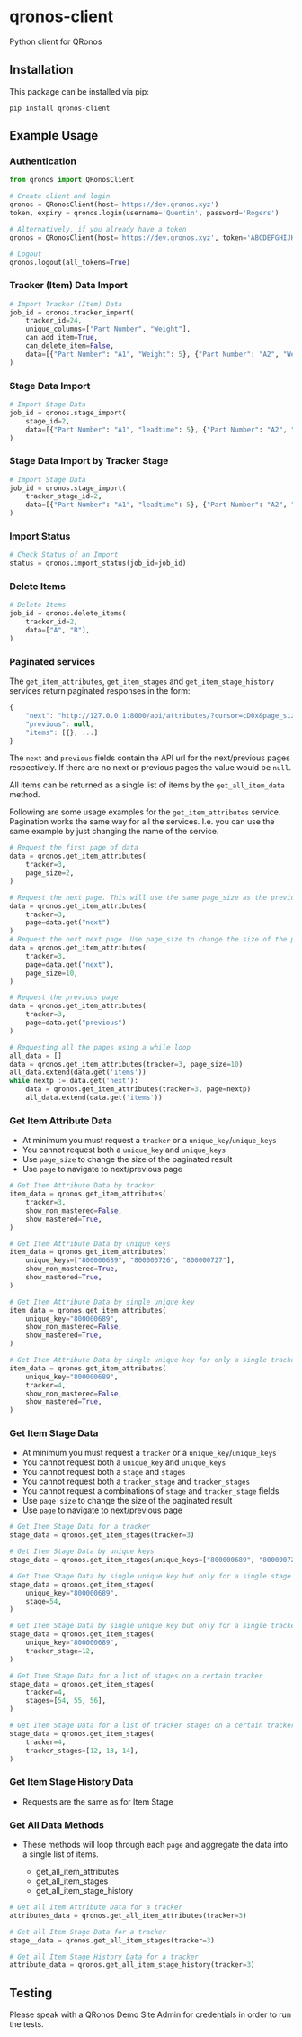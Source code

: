# qronos-client
Python client for QRonos

## Installation

This package can be installed via pip:

```
pip install qronos-client
```

## Example Usage

### Authentication

```python
from qronos import QRonosClient

# Create client and login
qronos = QRonosClient(host='https://dev.qronos.xyz')
token, expiry = qronos.login(username='Quentin', password='Rogers')

# Alternatively, if you already have a token
qronos = QRonosClient(host='https://dev.qronos.xyz', token='ABCDEFGHIJKLMN')

# Logout
qronos.logout(all_tokens=True)
```

### Tracker (Item) Data Import

```python
# Import Tracker (Item) Data
job_id = qronos.tracker_import(
    tracker_id=24,
    unique_columns=["Part Number", "Weight"], 
    can_add_item=True,
    can_delete_item=False,
    data=[{"Part Number": "A1", "Weight": 5}, {"Part Number": "A2", "Weight": 8}],
)
```

### Stage Data Import

```python
# Import Stage Data
job_id = qronos.stage_import(
    stage_id=2,
    data=[{"Part Number": "A1", "leadtime": 5}, {"Part Number": "A2", "actual": "2020-10-26"}],
)
```

### Stage Data Import by Tracker Stage

```python
# Import Stage Data
job_id = qronos.stage_import(
    tracker_stage_id=2,
    data=[{"Part Number": "A1", "leadtime": 5}, {"Part Number": "A2", "actual": "2020-10-26"}],
)
```

### Import Status

```python
# Check Status of an Import
status = qronos.import_status(job_id=job_id)
```

### Delete Items
```python
# Delete Items
job_id = qronos.delete_items(
    tracker_id=2, 
    data=["A", "B"],
)
```

### Paginated services
The `get_item_attributes`, `get_item_stages` and `get_item_stage_history` services return paginated responses in the form:
```javascript
{
    "next": "http://127.0.0.1:8000/api/attributes/?cursor=cD0x&page_size=1",
    "previous": null,
    "items": [{}, ...]
}
```

The `next` and `previous` fields contain the API url for the next/previous pages respectively.
If there are no next or previous pages the value would be `null`.

All items can be returned as a single list of items by the `get_all_item_data` method.

Following are some usage examples for the `get_item_attributes` service. Pagination works the same way for all the services. I.e. you can use the same example by just changing the name of the service.
```python
# Request the first page of data
data = qronos.get_item_attributes(
    tracker=3,
    page_size=2,
)

# Request the next page. This will use the same page_size as the previous request.
data = qronos.get_item_attributes(
    tracker=3,
    page=data.get("next")
)
# Request the next next page. Use page_size to change the size of the page.
data = qronos.get_item_attributes(
    tracker=3,
    page=data.get("next"),
    page_size=10,
)

# Request the previous page
data = qronos.get_item_attributes(
    tracker=3,
    page=data.get("previous")
)

# Requesting all the pages using a while loop
all_data = []
data = qronos.get_item_attributes(tracker=3, page_size=10)
all_data.extend(data.get('items'))
while nextp := data.get('next'):
    data = qronos.get_item_attributes(tracker=3, page=nextp)
    all_data.extend(data.get('items'))
```

### Get Item Attribute Data

- At minimum you must request a `tracker` or a `unique_key`/`unique_keys`
- You cannot request both a `unique_key` and `unique_keys`
- Use `page_size` to change the size of the paginated result
- Use `page` to navigate to next/previous page

```python
# Get Item Attribute Data by tracker 
item_data = qronos.get_item_attributes(
    tracker=3,
    show_non_mastered=False,
    show_mastered=True,
)

# Get Item Attribute Data by unique keys
item_data = qronos.get_item_attributes(
    unique_keys=["800000689", "800000726", "800000727"],
    show_non_mastered=True,
    show_mastered=True,
)

# Get Item Attribute Data by single unique key
item_data = qronos.get_item_attributes(
    unique_key="800000689",
    show_non_mastered=False,
    show_mastered=True,
)

# Get Item Attribute Data by single unique key for only a single tracker
item_data = qronos.get_item_attributes(
    unique_key="800000689",
    tracker=4,
    show_non_mastered=False,
    show_mastered=True,
)
```

### Get Item Stage Data

- At minimum you must request a `tracker` or a `unique_key`/`unique_keys`
- You cannot request both a `unique_key` and `unique_keys`
- You cannot request both a `stage` and `stages`
- You cannot request both a `tracker_stage` and `tracker_stages`
- You cannot request a combinations of `stage` and `tracker_stage` fields
- Use `page_size` to change the size of the paginated result
- Use `page` to navigate to next/previous page

```python
# Get Item Stage Data for a tracker 
stage_data = qronos.get_item_stages(tracker=3)

# Get Item Stage Data by unique keys
stage_data = qronos.get_item_stages(unique_keys=["800000689", "800000726", "800000727"])

# Get Item Stage Data by single unique key but only for a single stage
stage_data = qronos.get_item_stages(
    unique_key="800000689",
    stage=54,
)

# Get Item Stage Data by single unique key but only for a single tracker stage
stage_data = qronos.get_item_stages(
    unique_key="800000689",
    tracker_stage=12,
)

# Get Item Stage Data for a list of stages on a certain tracker
stage_data = qronos.get_item_stages(
    tracker=4,
    stages=[54, 55, 56],
)

# Get Item Stage Data for a list of tracker stages on a certain tracker
stage_data = qronos.get_item_stages(
    tracker=4,
    tracker_stages=[12, 13, 14],
)
```

### Get Item Stage History Data

- Requests are the same as for Item Stage

### Get All Data Methods

- These methods will loop through each `page` and aggregate the data into a single list of items.

    - get_all_item_attributes
    - get_all_item_stages
    - get_all_item_stage_history

```python
# Get all Item Attribute Data for a tracker 
attributes_data = qronos.get_all_item_attributes(tracker=3)

# Get all Item Stage Data for a tracker 
stage__data = qronos.get_all_item_stages(tracker=3)

# Get all Item Stage History Data for a tracker 
attribute_data = qronos.get_all_item_stage_history(tracker=3)
```

## Testing

Please speak with a QRonos Demo Site Admin for credentials in order to run the tests.
